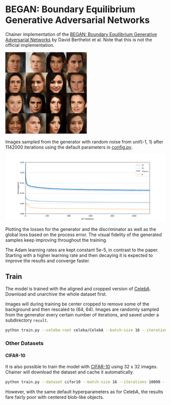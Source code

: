 # BEGAN: Boundary Equilibrium Generative Adversarial Networks

Chainer implementation of the [BEGAN: Boundary Equilibrium Generative Adversarial Networks](https://arxiv.org/abs/1703.10717) by David Berthelot et al. Note that this is not the official implementation.

![](images/sample_1142000.png)

Images sampled from the generator with random noise from unif(-1, 1) after 1142000 iterations using the default parameters in [config.py](config.py).

![](images/loss.png)

Plotting the losses for the generator and the discriminator as well as the global loss based on the process error. The visual fidelity of the generated samples keep improving throughout the training.

The Adam learning rates are kept constant 5e-5, in contrast to the paper. Starting with a higher learning rate and then decaying it is expected to improve the results and converge faster.

## Train

The model is trained with the aligned and cropped version of [CelebA](http://mmlab.ie.cuhk.edu.hk/projects/CelebA.html). Download and unarchive the whole dataset first.

Images will during training be center cropped to remove some of the background and then rescaled to (64, 64). Images are randomly sampled from the generator every certain number of iterations, and saved under a subdirectory `result`.

```bash
python train.py --celeba-root celeba/CelebA --batch-size 16 --iterations 10000 --gpu 1
```

### Other Datasets

#### CIFAR-10

It is also possible to train the model with [CIFAR-10](https://www.cs.toronto.edu/~kriz/cifar.html) using 32 x 32 images. Chainer will download the dataset and cache it automatically.

```bash
python train.py --dataset cifar10 --batch-size 16 --iterations 10000 --gpu 1
```

However, with the same default hyperparameters as for CelebA, the results fare fairly poor with centered blob-like objects.
